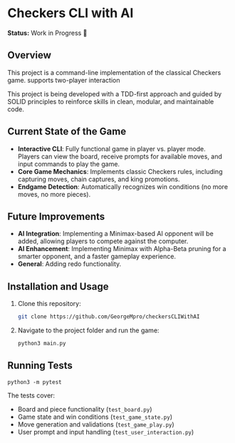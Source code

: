 # Checkers CLI with AI

**Status:** Work in Progress 🚧

## Overview

This project is a command-line implementation of the classical Checkers game. supports two-player interaction

This project is being developed with a TDD-first approach and guided by SOLID principles to reinforce skills in clean,
modular, and maintainable code.

## Current State of the Game

- **Interactive CLI**: Fully functional game in player vs. player mode.<br>
  Players can view the board, receive prompts for available moves, and input commands to play the
  game.
- **Core Game Mechanics**: Implements classic Checkers rules, including capturing moves, chain captures, and king
  promotions.
- **Endgame Detection**: Automatically recognizes win conditions (no more moves, no more pieces).

## Future Improvements

- **AI Integration**: Implementing a Minimax-based AI opponent will be added, allowing players to compete against the
  computer.
- **AI Enhancement**: Implementing Minimax with Alpha-Beta pruning for a smarter opponent, and a faster gameplay experience.
- **General**: Adding redo functionality.

## Installation and Usage

1. Clone this repository:
   ```bash
   git clone https://github.com/GeorgeMpro/checkersCLIWithAI

2. Navigate to the project folder and run the game:
    ```bash
   python3 main.py

## Running Tests

    python3 -m pytest

The tests cover:

- Board and piece functionality (`test_board.py`)
- Game state and win conditions (`test_game_state.py`)
- Move generation and validations (`test_game_play.py`)
- User prompt and input handling (`test_user_interaction.py`)